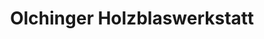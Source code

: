 ---
title: "Olchinger Holzblaswerkstatt"
url: /olching/olchinger-holzblaswerkstatt/
shop: Instrumente
---